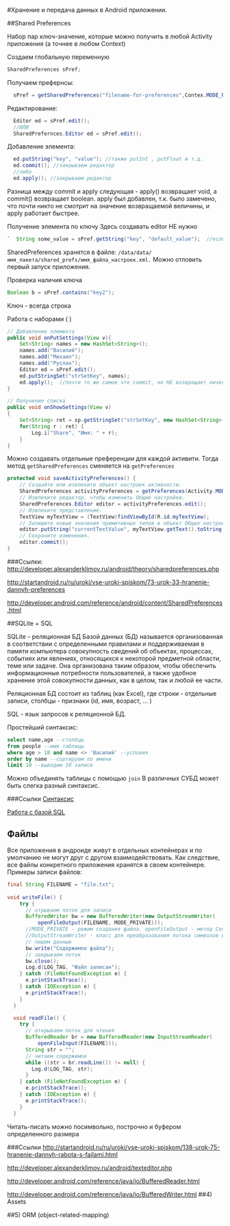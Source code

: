 #Хранение и передача данных в Android приложении.

##Shared Preferences

Набор пар ключ-значение, которые можно получить в любой Activity приложения (а точнее в любом Context)

Создаем глобальную переменную
```java  
SharedPreferences sPref;
````
  
Получаем префернcы:
```java  
  sPref = getSharedPreferences("filename-for-preferences",Contex.MODE_PRIVATE);
```
Редактирование:
```java  
  Editor ed = sPref.edit();
  //ИЛИ
  SharedPrefernces.Editor ed = sPref.edit();
```
Добавление элемента:
```java  
  ed.putString("key", "value"); //также putInt , putFloat и т.д.
  ed.commit(); //закрываем редактор
  //либо
  ed.apply(); //закрываем редактор  
 ```
Разница между commit и apply следующая - apply() возвращает void, а commit() возвращает boolean. apply был добавлен, т.к. было замечено, что почти никто не смотрит на значение возвращаемой величины, и apply работает быстрее.

Получение элемента по ключу
  Здесь создавать editor НЕ нужно
 ```java  
`  String some_value = sPref.getString("key", "default_value");  //если не получилось вернуть значение по ключу или ключ не найден   - возвращается default_value`
  ```
  
SharedPreferences хранятся в файле: `/data/data/имя_пакета/shared_prefs/имя_файла_настроек.xml.`
Можно отловить первый запуск приложения.
  
Проверка наличия ключа
```java   
Boolean b = sPref.contains("key2");
```

Ключ - всегда строка
  
Работа с наборами ( <set> )

```java
// Добавление элемента
public void onPutSettings(View v){
	Set<String> names = new HashSet<String>();
	names.add("Василий");
	names.add("Михаил");
	names.add("Руслан");
	Editor ed = sPref.edit();
	ed.putStringSet("strSetKey", names);
	ed.apply();  //почти то же самое что commit, но НЕ возвращает ничего и работает быстрее
}

// Получение списка
public void onShowSettings(View v)
{
 	Set<String> ret = sp.getStringSet("strSetKey", new HashSet<String>());
	for(String r : ret) {
	    Log.i("Share", "Имя: " + r);
	}
} 
```
  
Можно создавать отдельные преференции для каждой активити. Тогда метод `getSharedPreferences` сменяется на `getPreferences`

```java
protected void saveActivityPreferences() {
    // Создайте или извлеките объект настроек активности.
    SharedPreferences activityPreferences = getPreferences(Activity.MODE_PRIVATE);
    // Извлеките редактор, чтобы изменить Общие настройки.
    SharedPreferences.Editor editor = activityPreferences.edit();
    // Извлеките представление.
    TextView myTextView = (TextView)findViewById(R.id.myTextView);
    // Запишите новые значения примитивных типов в объект Общих настроек.
    editor.putString("currentTextValue", myTextView.getText().toString());
    // Сохраните изменения.
    editor.commit();
}
```

###Ссылки:
http://developer.alexanderklimov.ru/android/theory/sharedpreferences.php

http://startandroid.ru/ru/uroki/vse-uroki-spiskom/73-urok-33-hranenie-dannyh-preferences

http://developer.android.com/reference/android/content/SharedPreferences.html

##SQLite + SQL

SQLite - реляционная БД 
Базой данных (БД) называется организованная в соответствии с определенными правилами и поддерживаемая в памяти компьютера совокупность сведений об объектах, процессах, событиях или явлениях, относящихся к некоторой предметной области, теме или задаче. Она организована таким образом, чтобы обеспечить информационные потребности пользователей, а также удобное хранение этой совокупности данных, как в целом, так и любой ее части.

Реляционная БД состоит из таблиц (как Excel), где строки - отдельные записи, столбцы - признаки (id, имя, возраст, ... )

SQL - язык запросов к реляционной БД. 

Простейший синтаксис:
```sql
select name,age --столбцы
from people --имя таблицы
where age > 18 and name <> 'Василий' --условия
order by name --сортируем по имени
limit 10 --выводим 10 записе
```
Можно объединять таблицы с помощью `join`
В различных СУБД может быть слегка разный синтаксис.

###Ссылки
[Синтаксис](http://developer.alexanderklimov.ru/android/sqlite/azbuka-sqlite.php)

[Работа с базой SQL](http://developer.alexanderklimov.ru/android/sqlite/simplydatabase.php)

## Файлы
Все приложения в андроиде живут в отдельных контейнерах и по умолчанию не могут друг с другом взаимодействовать. Как следствие, все файлы конкретного приложения хранятся в своем контейнере.
Примеры записи файлов:
```java
final String FILENAME = "file.txt";
  
void writeFile() {
    try {
      // отрываем поток для записи
      BufferedWriter bw = new BufferedWriter(new OutputStreamWriter(
          openFileOutput(FILENAME, MODE_PRIVATE)));
      //MODE_PRIVATE - режим создания файла. openFileOutput - метод Context, открывает файл на запись
      //OutputStreamWriter - класс для преобразования потока символов в поток байтов. 
      // пишем данные
      bw.write("Содержимое файла");
      // закрываем поток
      bw.close();
      Log.d(LOG_TAG, "Файл записан");
    } catch (FileNotFoundException e) {
      e.printStackTrace();
    } catch (IOException e) {
      e.printStackTrace();
    }
  }

  void readFile() {
    try {
      // открываем поток для чтения
      BufferedReader br = new BufferedReader(new InputStreamReader(
          openFileInput(FILENAME)));
      String str = "";
      // читаем содержимое
      while ((str = br.readLine()) != null) {
        Log.d(LOG_TAG, str);
      }
    } catch (FileNotFoundException e) {
      e.printStackTrace();
    } catch (IOException e) {
      e.printStackTrace();
    }
  }
```
Читать-писать можно посимвольно, построчно и буфером определенного размера

###Ссылки
http://startandroid.ru/ru/uroki/vse-uroki-spiskom/138-urok-75-hranenie-dannyh-rabota-s-fajlami.html

http://developer.alexanderklimov.ru/android/texteditor.php

http://developer.android.com/reference/java/io/BufferedReader.html

http://developer.android.com/reference/java/io/BufferedWriter.html
##4) Assets


##5) ORM (object-related-mapping)

